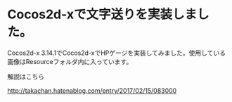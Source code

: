 # Cocos2d-xで文字送りを実装しました。

Cocos2d-x 3.14.1でCocos2d-xでHPゲージを実装してみました。使用している画像はResourceフォルダ内に入っています。

解説はこちら

http://takachan.hatenablog.com/entry/2017/02/15/083000